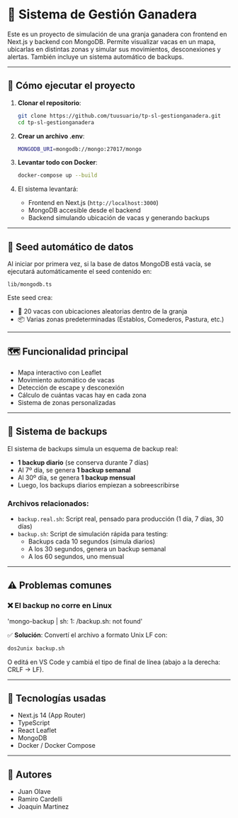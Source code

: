 # 🐄 Sistema de Gestión Ganadera

Este es un proyecto de simulación de una granja ganadera con frontend en Next.js y backend con MongoDB. Permite visualizar vacas en un mapa, ubicarlas en distintas zonas y simular sus movimientos, desconexiones y alertas. También incluye un sistema automático de backups.

---

## 🚀 Cómo ejecutar el proyecto

1. **Clonar el repositorio**:
   ```bash
   git clone https://github.com/tuusuario/tp-sl-gestionganadera.git
   cd tp-sl-gestionganadera
   ```

2. **Crear un archivo .env**:
   ```bash
   MONGODB_URI=mongodb://mongo:27017/mongo
   ```

3. **Levantar todo con Docker**:
   ```bash
   docker-compose up --build
   ```

4. El sistema levantará:

   - Frontend en Next.js (`http://localhost:3000`)
   - MongoDB accesible desde el backend
   - Backend simulando ubicación de vacas y generando backups

---

## 🧠 Seed automático de datos

Al iniciar por primera vez, si la base de datos MongoDB está vacía, se ejecutará automáticamente el seed contenido en:

```
lib/mongodb.ts
```

Este seed crea:

- 🐄 20 vacas con ubicaciones aleatorias dentro de la granja
- 📦 Varias zonas predeterminadas (Establos, Comederos, Pastura, etc.)

---

## 🗺️ Funcionalidad principal

- Mapa interactivo con Leaflet
- Movimiento automático de vacas
- Detección de escape y desconexión
- Cálculo de cuántas vacas hay en cada zona
- Sistema de zonas personalizadas

---

## 💾 Sistema de backups

El sistema de backups simula un esquema de backup real:

- **1 backup diario** (se conserva durante 7 días)
- Al 7º día, se genera **1 backup semanal**
- Al 30º día, se genera **1 backup mensual**
- Luego, los backups diarios empiezan a sobreescribirse

### Archivos relacionados:

- `backup.real.sh`: Script real, pensado para producción (1 día, 7 días, 30 días)
- `backup.sh`: Script de simulación rápida para testing:
  - Backups cada 10 segundos (simula diarios)
  - A los 30 segundos, genera un backup semanal
  - A los 60 segundos, uno mensual

---

## ⚠️ Problemas comunes

### ❌ El backup no corre en Linux
'mongo-backup  | sh: 1: /backup.sh: not found'

✅ **Solución**: Convertí el archivo a formato Unix LF con:

```bash
dos2unix backup.sh
```

O editá en VS Code y cambiá el tipo de final de línea (abajo a la derecha: CRLF → LF).

---

## 🧰 Tecnologías usadas

- Next.js 14 (App Router)
- TypeScript
- React Leaflet
- MongoDB
- Docker / Docker Compose

---

## 📍 Autores

- Juan Olave
- Ramiro Cardelli
- Joaquin Martinez
